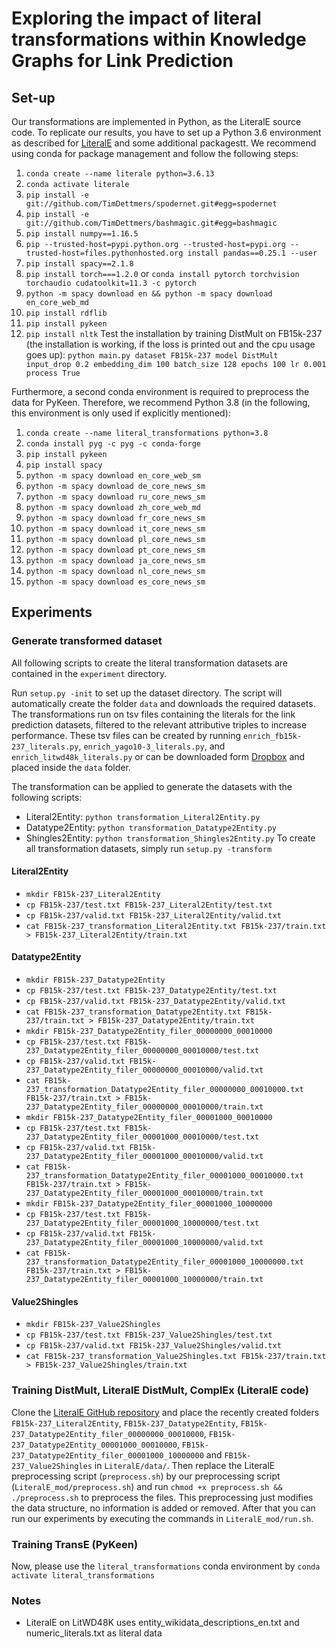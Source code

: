 # Exploring the impact of literal transformations within Knowledge Graphs for Link Prediction


## Set-up 
Our transformations are implemented in Python, as the LiteralE source code. To replicate our results, 
you have to set up a Python 3.6 environment as described for [LiteralE](https://github.com/SmartDataAnalytics/LiteralE)
and some additional packagestt. 
We recommend using conda for package management and follow the following steps:
1. `conda create --name literale python=3.6.13`
2. `conda activate literale`
3. `pip install -e git://github.com/TimDettmers/spodernet.git#egg=spodernet`
4. `pip install -e git://github.com/TimDettmers/bashmagic.git#egg=bashmagic`
5. `pip install numpy==1.16.5`
6. `pip --trusted-host=pypi.python.org --trusted-host=pypi.org --trusted-host=files.pythonhosted.org install pandas==0.25.1 --user`
7. `pip install spacy==2.1.8`
8. `pip install torch===1.2.0` or `conda install pytorch torchvision torchaudio cudatoolkit=11.3 -c pytorch` 
9. `python -m spacy download en && python -m spacy download en_core_web_md`
10. `pip install rdflib`
11. `pip install pykeen`
12. `pip install nltk`
Test the installation by training DistMult on FB15k-237 (the installation is working, if the loss is printed out and 
the cpu usage goes up): `python main.py dataset FB15k-237 model DistMult input_drop 0.2 embedding_dim 100 batch_size 128 epochs 100 lr 0.001 process True`

Furthermore, a second conda environment is required to preprocess the data for PyKeen. Therefore, 
we recommend Python 3.8 (in the following, this environment is only used if explicitly mentioned):
1. `conda create --name literal_transformations python=3.8`
2. `conda install pyg -c pyg -c conda-forge`
3. `pip install pykeen`
4. `pip install spacy`
5. `python -m spacy download en_core_web_sm`
6. `python -m spacy download de_core_news_sm`
7. `python -m spacy download ru_core_news_sm`
8. `python -m spacy download zh_core_web_md`
9. `python -m spacy download fr_core_news_sm`
10. `python -m spacy download it_core_news_sm`
11. `python -m spacy download pl_core_news_sm`
12. `python -m spacy download pt_core_news_sm`
13. `python -m spacy download ja_core_news_sm`
14. `python -m spacy download nl_core_news_sm`
15. `python -m spacy download es_core_news_sm`

## Experiments 

### Generate transformed dataset
All following scripts to create the literal transformation datasets are contained in the `experiment` directory.

Run `setup.py -init` to set up the dataset directory. The script will automatically create the folder `data` and downloads the 
required datasets. The transformations run on tsv files containing the literals for the link prediction datasets, 
filtered to the relevant attributive triples to increase performance. These tsv files can be created by running
`enrich_fb15k-237_literals.py`, `enrich_yago10-3_literals.py`, and `enrich_litwd48k_literals.py` or can be downloaded 
form [Dropbox](https://www.dropbox.com/scl/fo/jn3frofkpush32aui5at0/h?dl=0&rlkey=23nwnk8bnl4q9b7t0fj4pa064) and placed
inside the `data` folder.

The transformation can be applied to generate the datasets with the following scripts:
* Literal2Entity: `python transformation_Literal2Entity.py` 
* Datatype2Entity: `python transformation_Datatype2Entity.py` 
* Shingles2Entity: `python transformation_Shingles2Entity.py` 
To create all transformation datasets, simply run `setup.py -transform`


#### Literal2Entity
* `mkdir FB15k-237_Literal2Entity`
* `cp FB15k-237/test.txt FB15k-237_Literal2Entity/test.txt` 
* `cp FB15k-237/valid.txt FB15k-237_Literal2Entity/valid.txt` 
* `cat FB15k-237_transformation_Literal2Entity.txt FB15k-237/train.txt > FB15k-237_Literal2Entity/train.txt`

#### Datatype2Entity 
* `mkdir FB15k-237_Datatype2Entity`
* `cp FB15k-237/test.txt FB15k-237_Datatype2Entity/test.txt` 
* `cp FB15k-237/valid.txt FB15k-237_Datatype2Entity/valid.txt` 
* `cat FB15k-237_transformation_Datatype2Entity.txt FB15k-237/train.txt > FB15k-237_Datatype2Entity/train.txt`
* `mkdir FB15k-237_Datatype2Entity_filer_00000000_00010000`
* `cp FB15k-237/test.txt FB15k-237_Datatype2Entity_filer_00000000_00010000/test.txt` 
* `cp FB15k-237/valid.txt FB15k-237_Datatype2Entity_filer_00000000_00010000/valid.txt` 
* `cat FB15k-237_transformation_Datatype2Entity_filer_00000000_00010000.txt FB15k-237/train.txt > FB15k-237_Datatype2Entity_filer_00000000_00010000/train.txt`
* `mkdir FB15k-237_Datatype2Entity_filer_00001000_00010000`
* `cp FB15k-237/test.txt FB15k-237_Datatype2Entity_filer_00001000_00010000/test.txt` 
* `cp FB15k-237/valid.txt FB15k-237_Datatype2Entity_filer_00001000_00010000/valid.txt` 
* `cat FB15k-237_transformation_Datatype2Entity_filer_00001000_00010000.txt FB15k-237/train.txt > FB15k-237_Datatype2Entity_filer_00001000_00010000/train.txt`
* `mkdir FB15k-237_Datatype2Entity_filer_00001000_10000000`
* `cp FB15k-237/test.txt FB15k-237_Datatype2Entity_filer_00001000_10000000/test.txt` 
* `cp FB15k-237/valid.txt FB15k-237_Datatype2Entity_filer_00001000_10000000/valid.txt` 
* `cat FB15k-237_transformation_Datatype2Entity_filer_00001000_10000000.txt FB15k-237/train.txt > FB15k-237_Datatype2Entity_filer_00001000_10000000/train.txt`

#### Value2Shingles
* `mkdir FB15k-237_Value2Shingles`
* `cp FB15k-237/test.txt FB15k-237_Value2Shingles/test.txt` 
* `cp FB15k-237/valid.txt FB15k-237_Value2Shingles/valid.txt` 
* `cat FB15k-237_transformation_Value2Shingles.txt FB15k-237/train.txt > FB15k-237_Value2Shingles/train.txt`


### Training DistMult, LiteralE DistMult, ComplEx (LiteralE code)
Clone the [LiteralE GitHub repository](https://github.com/SmartDataAnalytics/LiteralE) and place the recently created 
folders `FB15k-237_Literal2Entity`, `FB15k-237_Datatype2Entity`, `FB15k-237_Datatype2Entity_filer_00000000_00010000`, 
`FB15k-237_Datatype2Entity_00001000_00010000`, `FB15k-237_Datatype2Entity_filer_00001000_10000000` 
and `FB15k-237_Value2Shingles` in `LiteralE/data/`. Then replace the LiteralE preprocessing script (`preprocess.sh`) 
by our preprocessing script (`LiteralE_mod/preprocess.sh`) and run `chmod +x preprocess.sh && ./preprocess.sh` to 
preprocess the files. This preprocessing just modifies the data structure, no information is added or removed. 
After that you can run our experiments by executing the commands in `LiteralE_mod/run.sh`.


### Training TransE (PyKeen)
Now, please use the `literal_transformations` conda environment by `conda activate literal_transformations`






### Notes
* LiteralE on LitWD48K uses entity_wikidata_descriptions_en.txt and numeric_literals.txt as literal data 



